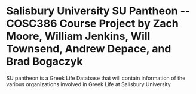 # Salisbury University SU Pantheon -- COSC386 Course Project by Zach Moore, William Jenkins, Will Townsend, Andrew Depace, and Brad Bogaczyk
SU pantheon is a Greek Life Database that will contain information of the various organizations involved in Greek Life at Salisbury University.
